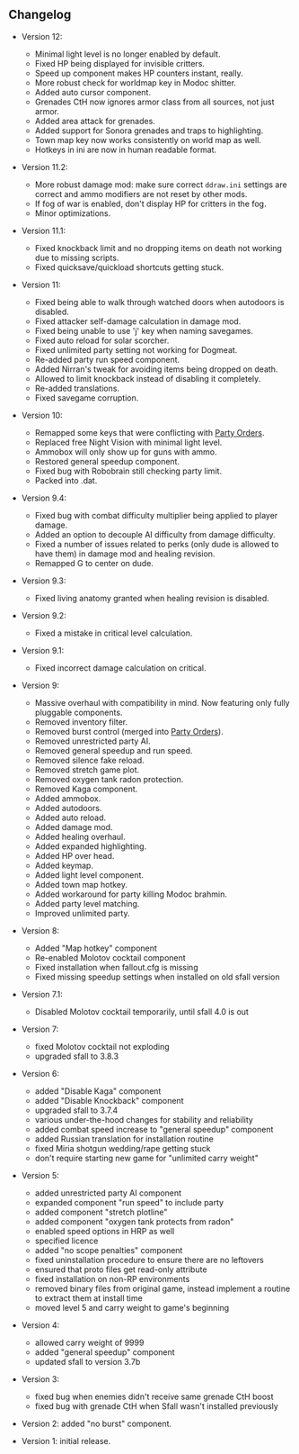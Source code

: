 ## Changelog

* Version 12:
  - Minimal light level is no longer enabled by default.
  - Fixed HP being displayed for invisible critters.
  - Speed up component makes HP counters instant, really.
  - More robust check for worldmap key in Modoc shitter.
  - Added auto cursor component.
  - Grenades CtH now ignores armor class from all sources, not just armor.
  - Added area attack for grenades.
  - Added support for Sonora grenades and traps to highlighting.
  - Town map key now works consistently on world map as well.
  - Hotkeys in ini are now in human readable format.

* Version 11.2:
  - More robust damage mod: make sure correct `ddraw.ini` settings are correct and ammo modifiers are not reset by other mods.
  - If fog of war is enabled, don't display HP for critters in the fog.
  - Minor optimizations.

* Version 11.1:
  - Fixed knockback limit and no dropping items on death not working due to missing scripts.
  - Fixed quicksave/quickload shortcuts getting stuck.

* Version 11:
  - Fixed being able to walk through watched doors when autodoors is disabled.
  - Fixed attacker self-damage calculation in damage mod.
  - Fixed being unable to use 'j' key when naming savegames.
  - Fixed auto reload for solar scorcher.
  - Fixed unlimited party setting not working for Dogmeat.
  - Re-added party run speed component.
  - Added Nirran's tweak for avoiding items being dropped on death.
  - Allowed to limit knockback instead of disabling it completely.
  - Re-added translations.
  - Fixed savegame corruption.

* Version 10:
  - Remapped some keys that were conflicting with [Party Orders](https://github.com/BGforgeNet/Fallout2_Party_Orders).
  - Replaced free Night Vision with minimal light level.
  - Ammobox will only show up for guns with ammo.
  - Restored general speedup component.
  - Fixed bug with Robobrain still checking party limit.
  - Packed into .dat.

* Version 9.4:
  - Fixed bug with combat difficulty multiplier being applied to player damage.
  - Added an option to decouple AI difficulty from damage difficulty.
  - Fixed a number of issues related to perks (only dude is allowed to have them) in damage mod and healing revision.
  - Remapped G to center on dude.

* Version 9.3:
  - Fixed living anatomy granted when healing revision is disabled.

* Version 9.2:
  - Fixed a mistake in critical level calculation.

* Version 9.1:
  - Fixed incorrect damage calculation on critical.

* Version 9:
  - Massive overhaul with compatibility in mind. Now featuring only fully pluggable components.
  - Removed inventory filter.
  - Removed burst control (merged into [Party Orders](https://github.com/BGforgeNet/Fallout2_Party_Orders)).
  - Removed unrestricted party AI.
  - Removed general speedup and run speed.
  - Removed silence fake reload.
  - Removed stretch game plot.
  - Removed oxygen tank radon protection.
  - Removed Kaga component.
  - Added ammobox.
  - Added autodoors.
  - Added auto reload.
  - Added damage mod.
  - Added healing overhaul.
  - Added expanded highlighting.
  - Added HP over head.
  - Added keymap.
  - Added light level component.
  - Added town map hotkey.
  - Added workaround for party killing Modoc brahmin.
  - Added party level matching.
  - Improved unlimited party.
* Version 8:
  - Added "Map hotkey" component
  - Re-enabled Molotov cocktail component
  - Fixed installation when fallout.cfg is missing
  - Fixed missing speedup settings when installed on old sfall version
* Version 7.1:
  - Disabled Molotov cocktail temporarily, until sfall 4.0 is out
* Version 7:
  - fixed Molotov cocktail not exploding
  - upgraded sfall to 3.8.3
* Version 6:
  - added "Disable Kaga" component
  - added "Disable Knockback" component
  - upgraded sfall to 3.7.4
  - various under-the-hood changes for stability and reliability
  - added combat speed increase to "general speedup" component
  - added Russian translation for installation routine
  - fixed Miria shotgun wedding/rape getting stuck
  - don't require starting new game for "unlimited carry weight"
* Version 5:
   - added unrestricted party AI component
   - expanded component "run speed" to include party
   - added component "stretch plotline"
   - added component "oxygen tank protects from radon"
   - enabled speed options in HRP as well
   - specified licence
   - added "no scope penalties" component
   - fixed uninstallation procedure to ensure there are no leftovers
   - ensured that proto files get read-only attribute
   - fixed installation on non-RP environments
   - removed binary files from original game, instead implement a routine to extract them at install time
   - moved level 5 and carry weight to game's beginning
* Version 4:
   - allowed carry weight of 9999
   - added "general speedup" component
   - updated sfall to version 3.7b
* Version 3:
   - fixed bug when enemies didn't receive same grenade CtH boost
   - fixed bug with grenade CtH when Sfall wasn't installed previously
* Version 2: added "no burst" component.
* Version 1: initial release.
